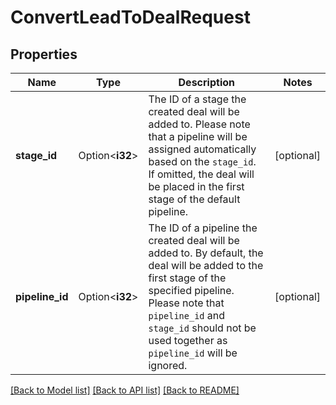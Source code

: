 # ConvertLeadToDealRequest

## Properties

Name | Type | Description | Notes
------------ | ------------- | ------------- | -------------
**stage_id** | Option<**i32**> | The ID of a stage the created deal will be added to. Please note that a pipeline will be assigned automatically based on the `stage_id`. If omitted, the deal will be placed in the first stage of the default pipeline. | [optional]
**pipeline_id** | Option<**i32**> | The ID of a pipeline the created deal will be added to. By default, the deal will be added to the first stage of the specified pipeline. Please note that `pipeline_id` and `stage_id` should not be used together as `pipeline_id` will be ignored. | [optional]

[[Back to Model list]](../README.md#documentation-for-models) [[Back to API list]](../README.md#documentation-for-api-endpoints) [[Back to README]](../README.md)


